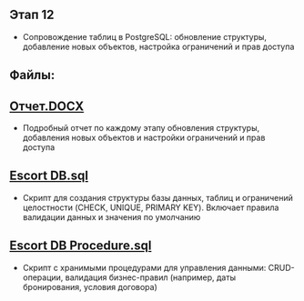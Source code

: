 ## Этап 12
- Сопровождение таблиц в PostgreSQL: обновление структуры, добавление новых объектов, настройка ограничений и прав доступа

## Файлы:

## [Отчет.DOCX](./Step11.docx)
- Подробный отчет по каждому этапу обновления структуры, добавления новых объектов и настройки ограничений и прав доступа

## [Escort DB.sql](./Escort_DB.sql)
- Скрипт для создания структуры базы данных, таблиц и ограничений целостности (CHECK, UNIQUE, PRIMARY KEY). Включает правила валидации данных и значения по умолчанию

## [Escort DB Procedure.sql](./Escort_DB_Procedure.sql)
- Скрипт с хранимыми процедурами для управления данными: CRUD-операции, валидация бизнес-правил (например, даты бронирования, условия договора)
